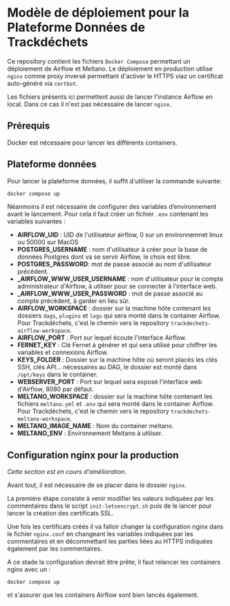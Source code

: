 # Modèle de déploiement pour la Plateforme Données de Trackdéchets

Ce repository contient les fichiers `Docker Compose` permettant un déploiement de Airflow et Meltano.
Le déploiement en production utilise `nginx` comme proxy inversé permettant d'activer le HTTPS viaz un certificat auto-généré via `certbot`.


Les fichiers présents ici permettent aussi de lancer l'instance Airflow en local. Dans ce cas il n'est pas nécessaire de lancer `nginx`.

## Prérequis

Docker est nécessaire pour lancer les différents containers.


## Plateforme données

Pour lancer la plateforme données, il suffit d'utiliser la commande suivante:
```bash
docker compose up
```
Néanmoins il est nécessaire de configurer des variables d’environnement avant le lancement.
Pour cela il faut créer un fichier `.env` contenant les variables suivantes :
- **AIRFLOW_UID** : UID de l'utilisateur airflow, 0 sur un environnemnet linux ou 50000 sur MacOS
- **POSTGRES_USERNAME** : nom d'utilisateur à créer pour la base de données Postgres dont va se servir Airflow, le choix est libre.
- **POSTGRES_PASSWORD**: mot de passe associé au nom d'utilisateur précédent.
- **_AIRFLOW_WWW_USER_USERNAME** : nom d'utilisateur pour le compte administrateur d'Airflow, à utiliser pour se connecter à l’interface web.
- **_AIRFLOW_WWW_USER_PASSWORD** : mot de passe associé au compte précédent, à garder en lieu sûr.
- **AIRFLOW_WORKSPACE** : dossier sur la machine hôte contenant les dossiers  `dags`, `plugins` et `logs` qui sera monté dans le container Airflow. Pour Trackdéchets, c'est le chemin vers le repository `trackdechets-airflow-workspace`.
- **AIRFLOW_PORT** : Port sur lequel écoute l'interface Airflow.
- **FERNET_KEY** : Clé Fernet à générer et qui sera utilisé pour chiffrer les variables et connexions Airflow.
- **KEYS_FOLDER** : Dossier sur la machine hôte où seront placés les clés SSH, clés API... nécessaires au DAG, le dossier est monté dans `/opt/keys` dans le container.
- **WEBSERVER_PORT** : Port sur lequel sera exposé l'interface web d'Airflow, 8080 par défaut.
- **MELTANO_WORKSPACE** :  dossier sur la machine hôte contenant les fichiers `meltano.yml` et `.env` qui sera monté dans le container Airflow. Pour Trackdéchets, c'est le chemin vers le repository `trackdechets-meltano-workspace`.
- **MELTANO_IMAGE_NAME** : Nom du container meltano.
- **MELTANO_ENV** : Environnement Meltano à utiliser.

## Configuration nginx pour la production

*Cette section est en cours d'amélioration.*

Avant tout, il est nécessaire de se placer dans le dossier `nginx`.

La première étape consiste à venir modifier les valeurs indiquées par les commentaires dans le script `init-letsencrypt.sh` puis de le lancer pour lancer la création des certificats SSL.

Une fois les certificats créés il va falloir changer la configuration nginx dans le fichier `nginx.conf` en changeant les variables indiquées par les commentaires et en décommettant les parties liées au HTTPS indiquées également par les commentaires.

A ce stade la configuration devrait être prête, il faut relancer les containers nginx avec un :
```
docker compose up
```
et s'assurer que les containers Airflow sont bien lancés également.